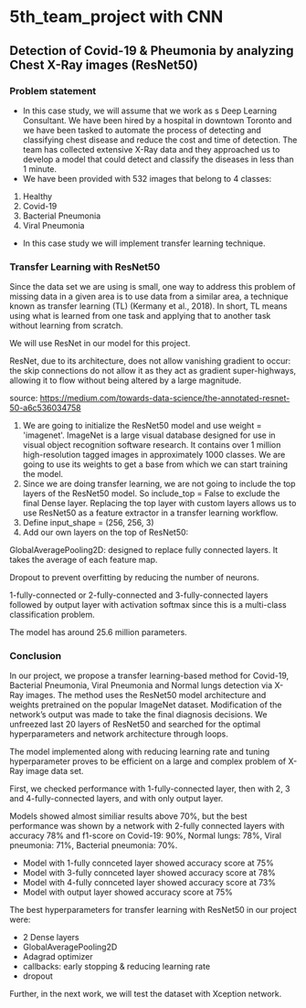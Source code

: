 # 5th_team_project with CNN
## Detection of Covid-19 & Pheumonia by analyzing Chest X-Ray images (ResNet50)

### Problem statement
- In this case study, we will assume that we work as s Deep Learning Consultant.
We have been hired by a hospital in downtown Toronto and we have been tasked to automate the process of detecting and classifying chest disease and reduce the cost and time of detection.
The team has collected extensive X-Ray data and they approached us to develop a model that could detect and classify the diseases in less than 1 minute.
- We have been provided with 532 images that belong to 4 classes:
1. Healthy
2. Covid-19
3. Bacterial Pneumonia
4. Viral Pneumonia
- In this case study we will implement transfer learning technique.

### Transfer Learning with ResNet50
Since the data set we are using is small, one way to address this problem of missing data in a given area is to use data from a similar area, a technique known as transfer learning (TL) (Kermany et al., 2018). In short, TL means using what is learned from one task and applying that to another task without learning from scratch.

We will use ResNet in our model for this project.

ResNet, due to its architecture, does not allow vanishing gradient to occur: the skip connections do not allow it as they act as gradient super-highways, allowing it to flow without being altered by a large magnitude.

source: https://medium.com/towards-data-science/the-annotated-resnet-50-a6c536034758

1. We are going to initialize the ResNet50 model and use weight = 'imagenet'. ImageNet is a large visual database designed for use in visual object recognition software research. It contains over 1 million high-resolution tagged images in approximately 1000 classes. We are going to use its weights to get a base from which we can start training the model.
2. Since we are doing transfer learning, we are not going to include the top layers of the ResNet50 model. So include_top = False to exclude the final Dense layer. Replacing the top layer with custom layers allows us to use ResNet50 as a feature extractor in a transfer learning workflow.
3. Define input_shape = (256, 256, 3)
4. Add our own layers on the top of ResNet50:

GlobalAveragePooling2D: designed to replace fully connected layers. It takes the average of each feature map.

Dropout to prevent overfitting by reducing the number of neurons.

1-fully-connected or 2-fully-connected and 3-fully-connected layers followed by output layer with activation softmax since this is a multi-class classification problem.

The model has around 25.6 million parameters.

### Conclusion
In our project, we propose a transfer learning-based method for Covid-19, Bacterial Pneumonia, Viral Pneumonia and Normal lungs detection via X-Ray images. The method uses the ResNet50 model architecture and weights pretrained on the popular ImageNet dataset. Modification of the network’s output was made to take the final diagnosis decisions. We unfreezed last 20 layers of ResNet50 and searched for the optimal hyperparameters and network architecture through loops.

The model implemented along with reducing learning rate and tuning hyperparameter proves to be efficient on a large and complex problem of X-Ray image data set.

First, we checked performance with 1-fully-connected layer, then with 2, 3 and 4-fully-connected layers, and with only output layer.

Models showed almost similiar results above 70%, but the best performance was shown by a network with 2-fully connected layers with accuracy 78% and f1-score on Covid-19: 90%, Normal lungs: 78%, Viral pneumonia: 71%, Bacterial pneumonia: 70%.

* Model with 1-fully connceted layer showed accuracy score at 75% 
* Model with 3-fully connceted layer showed accuracy score at 78% 
* Model with 4-fully connceted layer showed accuracy score at 73% 
* Model with output layer showed accuracy score at 75%

The best hyperparameters for transfer learning with ResNet50 in our project were:

- 2 Dense layers
- GlobalAveragePooling2D
- Adagrad optimizer
- callbacks: early stopping & reducing learning rate
- dropout

Further, in the next work, we will test the dataset with Xception network.

